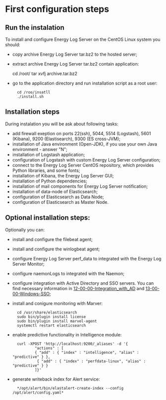 # First configuration steps #

## Run the instalation ##
To install and configure Energy Log Server on the CentOS Linux system you should:

- copy archive Energy Log Server tar.bz2 to the hosted server;
- extract archive Energy Log Server tar.bz2 contain application:

	cd /root/
	tar xvfj archive.tar.bz2

- go to the application directory and run installation script as a root user:

		cd /roo/insatll
		./install.sh

## Installation steps ##

During instalation you will be ask about following tasks:

- add firewall exeption on ports 22(ssh), 5044, 5514 (Logstash), 5601 (Kibana), 9200 (Elastisearch), 9300 (ES cross-JVM);
- installation of Java environment (Open-JDK), if you use your own Java environment - answer "N";
- installation of Logstash application;
- configuration of Logstash with custom Energy Log Server configuration;
- connect to the Energy Log Server CentOS repository, which provides Python libraries, and some fonts;
- installation of Kibana, the Energy Log Server GUI;
- installation of Python dependencies;
- installation of mail components for Energy Log Server notification;
- installation of data-node of Elasticsearch;
- configuration of Elasticsearch as Data Node;
- configuration of Elasticsearch as Master Node.

## Optional installation steps: ##
Optionally you can:

- install and configure the filebeat agent;
- install and configure the winlogbeat agent;
- configure Energy Log Server perf_data to integrated with the Energy Log Server Monitor;
- configure naemonLogs to integrated with the Naemon;
- configure integration with Active Directory and SSO servers. You can find necessary information in [12-00-00-Integration_with_AD](/12-00-00-Integration_with_AD/12-00-00-Integration_with_AD.md) and [13-00-00-Windows-SSO](/13-00-00-Windows-SSO/13-00-00-Windows-SSO.md);
- install and conigure monitoring with Marver:

		cd /usr/share/elasticsearch
		sudo bin/plugin install license
		sudo bin/plugin install marvel-agent
		systemctl restart elasticsearch

- enable predictive functionality in Intelligence module:

		curl -XPOST 'http://localhost:9200/_aliases' -d '{
		 		"actions" : [
		     	{ "add" : { "index" : "intelligence", "alias" : "predictive" } },
		    	 { "add" : { "index" : "perfdata-linux", "alias" : "predictive" } }
		 		]}'

- generate writeback index for Alert service:
	
		*/opt/alert/bin/elastalert-create-index --config /opt/alert/config.yaml*
